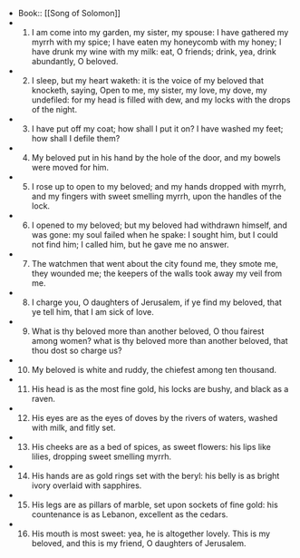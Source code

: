 - Book:: [[Song of Solomon]]
- 1. I am come into my garden, my sister, my spouse: I have gathered my myrrh with my spice; I have eaten my honeycomb with my honey; I have drunk my wine with my milk: eat, O friends; drink, yea, drink abundantly, O beloved.
- 2. I sleep, but my heart waketh: it is the voice of my beloved that knocketh, saying, Open to me, my sister, my love, my dove, my undefiled: for my head is filled with dew, and my locks with the drops of the night.
- 3. I have put off my coat; how shall I put it on? I have washed my feet; how shall I defile them?
- 4. My beloved put in his hand by the hole of the door, and my bowels were moved for him.
- 5. I rose up to open to my beloved; and my hands dropped with myrrh, and my fingers with sweet smelling myrrh, upon the handles of the lock.
- 6. I opened to my beloved; but my beloved had withdrawn himself, and was gone: my soul failed when he spake: I sought him, but I could not find him; I called him, but he gave me no answer.
- 7. The watchmen that went about the city found me, they smote me, they wounded me; the keepers of the walls took away my veil from me.
- 8. I charge you, O daughters of Jerusalem, if ye find my beloved, that ye tell him, that I am sick of love.
- 9. What is thy beloved more than another beloved, O thou fairest among women? what is thy beloved more than another beloved, that thou dost so charge us?
- 10. My beloved is white and ruddy, the chiefest among ten thousand.
- 11. His head is as the most fine gold, his locks are bushy, and black as a raven.
- 12. His eyes are as the eyes of doves by the rivers of waters, washed with milk, and fitly set.
- 13. His cheeks are as a bed of spices, as sweet flowers: his lips like lilies, dropping sweet smelling myrrh.
- 14. His hands are as gold rings set with the beryl: his belly is as bright ivory overlaid with sapphires.
- 15. His legs are as pillars of marble, set upon sockets of fine gold: his countenance is as Lebanon, excellent as the cedars.
- 16. His mouth is most sweet: yea, he is altogether lovely. This is my beloved, and this is my friend, O daughters of Jerusalem.

